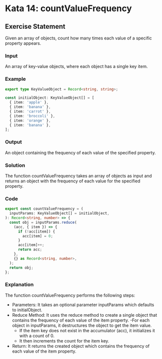 # Kata 14: countValueFrequency

## Exercise Statement

Given an array of objects, count how many times each value of a specific property appears.

### Input

An array of key-value objects, where each object has a single key item.

### Example

```typescript
export type KeyValueObject = Record<string, string>;

const initialObject: KeyValueObject[] = [
  { item: 'apple' },
  { item: 'banana' },
  { item: 'carrot' },
  { item: 'broccoli' },
  { item: 'orange' },
  { item: 'banana' },
];
```

### Output

An object containing the frequency of each value of the specified property.

### Solution

The function countValueFrequency takes an array of objects as input and returns an object with the frequency of each value for the specified property.

### Code

```typescript
export const countValueFrequency = (
  inputParams: KeyValueObject[] = initialObject,
): Record<string, number> => {
  const obj = inputParams.reduce(
    (acc, { item }) => {
      if (!acc[item]) {
        acc[item] = 0;
      }
      acc[item]++;
      return acc;
    },
    {} as Record<string, number>,
  );
  return obj;
};
```

### Explanation

The function countValueFrequency performs the following steps:

- Parameters: It takes an optional parameter inputParams which defaults to initialObject.
- Reduce Method: It uses the reduce method to create a single object that contains the frequency of each value of the item property.
  -For each object in inputParams, it destructures the object to get the item value.
  - If the item key does not exist in the accumulator (acc), it initializes it with a count of 0.
  - It then increments the count for the item key.
- Return: It returns the created object which contains the frequency of each value of the item property.
